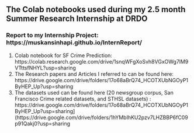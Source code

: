 <h2> The Colab notebooks used during my 2.5 month Summer Research Internship at DRDO </h2>
<h3> Report to my Internship Project: https://muskansinhapi.github.io/InternReport/ </h3>
<ol>
<li>
Colab notebook for SF Crime Prediction: https://colab.research.google.com/drive/1snqWFgXoSvh8VGxOWg7lM9VTttsfNHYL?usp=sharing
</li>
    
<li>The Research papers and Articles I referred to can be found here: https://drive.google.com/drive/folders/17o68aBrQ74_HCOTXUbNGOyP1ByHEP_Up?usp=sharing
</li>

<li>The datasets used can be found here (20 newsgroup corpus, San Francisco Crime related datasets, and STHSL datasets) : https://drive.google.com/drive/folders/17o68aBrQ74_HCOTXUbNGOyP1ByHEP_Up?usp=sharing](https://drive.google.com/drive/folders/1hYMbIhKU2pzv7LHZBBP6fC09p91Qakj0?usp=sharing
</li>

</ol>
